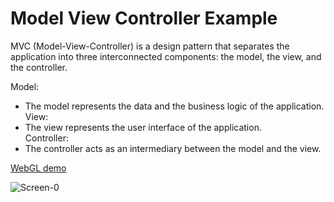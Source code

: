 # Model View Controller Example
MVC (Model-View-Controller) is a design pattern that separates the application into three interconnected components: the model, the view, and the controller.

Model:  
- The model represents the data and the business logic of the application.  
View:  
- The view represents the user interface of the application.  
Controller:  
- The controller acts as an intermediary between the model and the view.  

[WebGL demo](https://keullaeseu.github.io/Model-View-Controller-WebGL-Example)  

![Screen-0](https://github.com/Keullaeseu/Model-View-Controller-Example/assets/8974360/2b79b830-0d60-4409-8e89-4400ca2cfcc5)  

